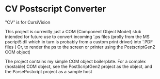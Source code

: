 # CV Postscript Converter

"CV" is for CursiVision

This project is currently just a COM (Component Object Model) stub intended for future use 
to convert incoming '.ps files (prolly from the MS pscript5.dll which in turn is probably from a custom print driver) 
into '.PDF files ( Or, to render the ps to the screen or printer using the PostscriptGen2 COM object)

The project contains my simple COM object boilerplate. For a complex (hostable) COM object, see the PostScriptGen2 project as the object, and the ParsePostcript project as a sample host
